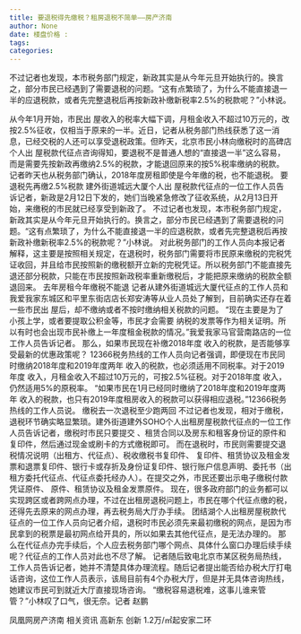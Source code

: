 ```yaml
---
title: 要退税得先缴税？租房退税不简单——房产济南
author: None
date: 楼盘价格 : 
tags: 
categories: 
---
```

不过记者也发现，本市税务部门规定，新政其实是从今年元旦开始执行的。换言之，部分市民已经遇到了需要退税的问题。“这有点繁琐了，为什么不能直接退一半的应退税款，或者先完整退税后再按新政补缴新税率2.5%的税款呢？”小林说。
<!-- more -->
从今年1月开始，市民出
屋收入的税率大幅下调，月租金收入不超过10万元的，改按2.5%征收，仅相当于原来的一半。近日，记者从税务部门热线获悉了这一消息，已经交税的人还可以享受退税政策。但昨天，北京市民小林向缴税时的高碑店个人出
屋税款代征点咨询得知，要退税不是普通人想的“直接退一半”这么容易，而是需要先按新政再缴纳2.5%的税款，才能退回原来的按5%税率缴纳的税款。记者昨天也从税务部门确认，2018年度房租即使是今年缴的税，也不能退税。
要退税先再缴2.5%税款
建外街道城远大厦个人出
屋税款代征点的一位工作人员告诉记者，新政是2月12日下发的，她们当晚紧急修改了征收系统，从2月13日开始，来缴税的市民就已经享受到新政了。
不过记者也发现，本市税务部门规定，新政其实是从今年元旦开始执行的。换言之，部分市民已经遇到了需要退税的问题。“这有点繁琐了，为什么不能直接退一半的应退税款，或者先完整退税后再按新政补缴新税率2.5%的税款呢？”小林说。
对此税务部门的工作人员向本报记者解释，这主要是按照相关规定，在退税时，税务部门需要将市民原来缴税的完税凭证收回，并且给市民按照新的缴税额开立新的完税凭证。所以税务部门不能直接先退还部分税款，只能在市民按照新政税率重新缴税后，才能把原来缴纳的税款全额退回来。
去年房租今年缴税不能退
记者从建外街道城远大厦代征点的工作人员和我爱我家东城区和平里东街店店长郑安涛等从业人员处了解到，目前确实还存在着一些市民出
屋后，却不缴纳或者不按时缴纳相关税款的问题。
“现在主要是为了小孩上学，或者要提取公积金等，市民才会需要
纳税的发票等作为相关证明。所以有时也会出现市民补缴上一年度租金税款的情况。”我爱我家马官营南路店的一位工作人员告诉记者。
那么，如果市民现在补缴2018年度
收入的税款，是否能够享受最新的优惠政策呢？
12366税务热线的工作人员向记者强调，即便现在市民同时缴纳2018年度和2019年度两年
收入的税款，也必须适用不同税率。对于2019年度
收入，月租金收入不超过10万元的，可按2.5%征税。对于2018年度
收入，仍然适用5%的原税率。
“如果市民在1月已经同时缴纳了2018年度和2019年度两年
收入的税款，也只有2019年度租房收入的税款可以获得相应退税。”12366税务热线的工作人员说。
缴税去一次退税至少跑两回
不过记者也发现，相对于缴税，退税环节确实略显繁琐。建外街道建外SOHO个人出租房屋税款代征点的一位工作人员告诉记者，缴税时市民只要提交
、租赁合同以及房东和租客身份证的原件和复印件，然后通过现金或刷卡的方式缴税即可。
而在退税时，市民则需要提交退税情况说明（出租方、代征点）、税收缴税书复印件、
复印件、租赁协议及租金发票和退票复印件、银行卡或存折及身份证复印件、银行账户信息声明、委托书（出租方委托代征点、代征点委托经办人）。在提交之外，市民还要出示电子缴税付款凭证原件、
原件、租赁协议及租金发票原件。
现在，很多政府部门的业务都可以实现跨区或者跨网点办理，不过在出租房退税问题上，市民在哪个代征点缴的税，还得先去原来的网点办理，再去税务局大厅办手续。
团结湖个人出租房屋税款代征点的一位工作人员向记者介绍，退税时市民必须先来最初缴税的网点，是因为市民拿到的税票是最初网点给开具的，所以如果去其他代征点，是无法办理的。
那么在代征点办完手续后，个人应去税务部门哪个网点、具体什么窗口办理后续手续呢？代征点的工作人员对此也不尽了解。
记者随后致电北京市某区税务局热线，工作人员告诉记者，她并不清楚具体办理流程。随后记者提出能否给办税大厅打电话咨询，这位工作人员表示，该局目前有4个办税大厅，但是并无具体咨询热线，她建议市民可到就近大厅直接现场咨询。
“缴税容易退税难，这事儿谁来管管？”小林叹了口气，很无奈。记者 赵鹏
                        
                        
                        
                        
                                        
                    
                    
                
                    
                    
                    
                
                    
                
凤凰网房产济南
相关资讯
高新东 创新
1.2万/㎡起安家二环
	                        
	                    
	                        
	                    
